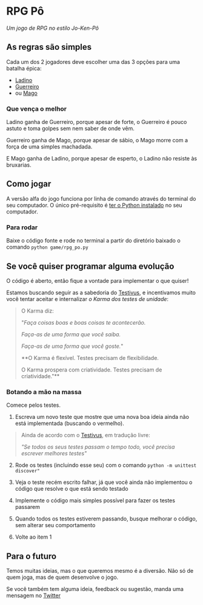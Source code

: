 # RPG Pô
*Um jogo de RPG no estilo Jo-Ken-Pô*

## As regras são simples

Cada um dos 2 jogadores deve escolher uma das 3 opções para uma batalha épica: 

- [Ladino](https://pt.wikipedia.org/wiki/Ladino_(classe_de_personagem))
- [Guerreiro](https://pt.wikipedia.org/wiki/Guerreiro_(classe_de_personagem))
- ou [Mago](https://pt.wikipedia.org/wiki/Mago_(classe_de_personagem))

### Que vença o melhor

Ladino ganha de Guerreiro, porque apesar de forte, o Guerreiro é pouco astuto e toma golpes sem nem saber de onde vêm.

Guerreiro ganha de Mago, porque apesar de sábio, o Mago morre com a força de uma simples machadada.

E Mago ganha de Ladino, porque apesar de esperto, o Ladino não resiste às bruxarias.

## Como jogar

A versão alfa do jogo funciona por linha de comando através do terminal do seu computador. O único pré-requisito é [ter o Python instalado](https://www.python.org/downloads/) no seu computador.

### Para rodar

Baixe o código fonte e rode no terminal a partir do diretório baixado o comando `python game/rpg_po.py`

## Se você quiser programar alguma evolução

O código é aberto, então fique a vontade para implementar o que quiser!

Estamos buscando seguir as a sabedoria do [Testivus](https://www.artima.com/weblogs/viewpost.jsp?thread=203994#:~:text=%20The%20Way%20of%20Testivus%20%201%20If,no%20test.%2010%20Good%20tests%20fail.%20More%20), e incentivamos muito você tentar aceitar e internalizar *o Karma dos testes de unidade*:

> O Karma diz:
>
>"*Faça coisas boas e boas coisas te acontecerão.*
>
>*Faça-as de uma forma que você saiba.*
>
>*Faça-as de uma forma que você goste.*"
> 
> **O Karma é flexível. Testes precisam de flexibilidade.
> 
> O Karma prospera com criatividade. Testes precisam de criatividade."**

### Botando a mão na massa

Comece pelos testes.

1. Escreva um novo teste que mostre que uma nova boa ideia ainda não está implementada (buscando o vermelho).

> Ainda de acordo com o [Testivus](https://www.artima.com/weblogs/viewpost.jsp?thread=203994#:~:text=%20The%20Way%20of%20Testivus%20%201%20If,no%20test.%2010%20Good%20tests%20fail.%20More%20), em tradução livre:
>
> *"Se todos os seus testes passam o tempo todo, você precisa escrever melhores testes"*

2. Rode os testes (incluindo esse seu) com o comando `python -m unittest discover"`

3. Veja o teste recém escrito falhar, já que você ainda não implementou o código que resolve o que está sendo testado

4. Implemente o código mais simples possível para fazer os testes passarem

5. Quando todos os testes estiverem passando, busque melhorar o código, sem alterar seu comportamento

6. Volte ao item 1


## Para o futuro

Temos muitas ideias, mas o que queremos mesmo é a diversão. Não só de quem joga, mas de quem desenvolve o jogo.

Se você também tem alguma ideia, feedback ou sugestão, manda uma mensagem no [Twitter](https://twitter.com/lulacode)
